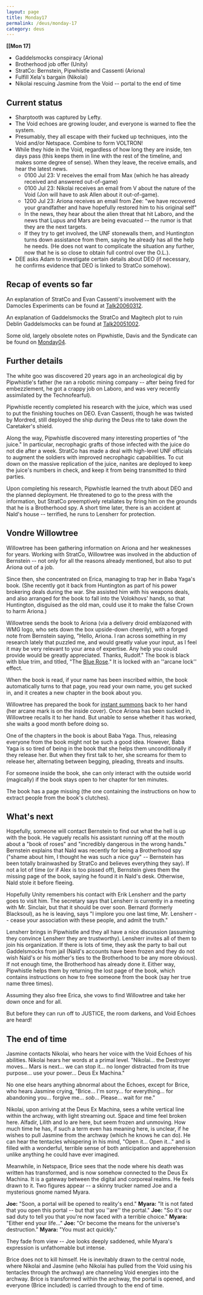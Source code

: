 ```yaml
---
layout: page
title: Monday17
permalink: /deus/monday-17
category: deus
---
```

__[[Mon 17]__
* Gaddelsmocks conspiracy (Ariona)
* Brotherhood job offer (Unity)
* StratCo: Bernstein, Pipwhistle and Cassenti (Ariona)
* Fulfill Xela's bargain (Nikolai)
* Nikolai rescuing Jasmine from the Void -- portal to the end of time

## Current status
* Sharptooth was captured by Lefty.
* The Void echoes are growing louder, and everyone is warned to flee the system.
* Presumably, they all escape with their fucked up techniques, into the Void and/or Netspace. Combine to form VOLTRON!
* While they hide in the Void, regardless of how long they are inside, ten days pass (this keeps them in line with the rest of the timeline, and makes some degree of sense). When they leave, the receive emails, and hear the latest news.
    * 0100 Jul 23: V receives the email from Max (which he has already received and answered out-of-game)
    * 0100 Jul 23: Nikolai receives an email from V about the nature of the Void (Jon will have to ask Allen about it out-of-game).
    * 1200 Jul 23: Ariona receives an email from Zee: &quot;we have recovered your grandfather and have hopefully restored him to his original self&quot;
    * In the news, they hear about the alien threat that hit Laboro, and the news that Lupus and Mars are being evacuated -- the rumor is that they are the next targets.
    * If they try to get involved, the UNF stonewalls them, and Huntington turns down assistance from them, saying he already has all the help he needs. (He does not want to complicate the situation any further, now that he is so close to obtain full control over the O.L.).
* DEE asks Adam to investigate certain details about DEO (if necessary, he confirms evidence that DEO is linked to StratCo somehow).

## Recap of events so far
An explanation of StratCo and Evan Cassenti's involvement with the Damocles Experiments can be found at [Talk20060312](talk-20060312).

An explanation of Gaddelsmocks the StratCo and Magitech plot to ruin Deblin Gaddelsmocks can be found at [Talk20051002](talk-20051002).

Some old, largely obsolete notes on Pipwhistle, Davis and the Syndicate can be found on [Monday04](monday-04).

## Further details
The white goo was discovered 20 years ago in an archeological dig by Pipwhistle's father (he ran a robotic mining company -- after being fired for embezzlement, he got a crappy job on Laboro, and was very recently assimilated by the Technofearful).

Pipwhistle recently completed his research with the juice, which was used to put the finishing touches on DEO. Evan Cassenti, though he was twisted by Mordred, still deployed the ship during the Deus rite to take down the Caretaker's shield.

Along the way, Pipwhistle discovered many interesting properties of &quot;the juice.&quot; In particular, necrophagic grafts of those infected with the juice do not die after a week. StratCo has made a deal with high-level UNF officials to augment the soldiers with improved necrophagic capabilities. To cut down on the massive replication of the juice, nanites are deployed to keep the juice's numbers in check, and keep it from being transmitted to third parties.

Upon completing his research, Pipwhistle learned the truth about DEO and the planned deployment. He threatened to go to the press with the information, but StratCo preemptively retaliates by firing him on the grounds that he is a Brotherhood spy. A short time later, there is an accident at Nald's house -- terrified, he runs to Lensherr for protection.

## Vondre Willowtree
Willowtree has been gathering information on Ariona and her weaknesses for years. Working with StratCo, Willowtree was involved in the abduction of Bernstein -- not only for all the reasons already mentioned, but also to put Ariona out of a job.

Since then, she concentrated on Erica, managing to trap her in Baba Yaga's book. (She recently got it back from Huntington as part of his power brokering deals during the war. She assisted him with his weapons deals, and also arranged for the book to fall into the Volokhovs' hands, so that Huntington, disguised as the old man, could use it to make the false Crown to harm Ariona.)

Willowtree sends the book to Ariona (via a delivery droid emblazoned with WMG logo, who sets down the box upside-down cheerily), with a forged note from Bernstein saying, &quot;Hello, Ariona. I ran across something in my research lately that puzzled me, and would greatly value your input, as I feel it may be very relevant to your area of expertise. Any help you could provide would be greatly appreciated. Thanks, Rudolf.&quot; The book is black with blue trim, and titled, &quot;The [Blue Rose](http://en.wikipedia.org/wiki/Blue_rose).&quot; It is locked with an ''arcane lock'' effect.

When the book is read, if your name has been inscribed within, the book automatically turns to that page, you read your own name, you get sucked in, and it creates a new chapter in the book about you.

Willowtree has prepared the book for [instant summons](http://www.d20srd.org/srd/spells/instantSummons.htm) back to her hand (her arcane mark is on the inside cover). Once Ariona has been sucked in, Willowtree recalls it to her hand. But unable to sense whether it has worked, she waits a good month before doing so.

One of the chapters in the book is about Baba Yaga. Thus, releasing everyone from the book might not be such a good idea. However, Baba Yaga is so tired of being in the book that she helps them unconditionally if they release her. But when they first talk to her, she screams for them to release her, alternating between begging, pleading, threats and insults.

For someone inside the book, she can only interact with the outside world (magically) if the book stays open to her chapter for ten minutes.

The book has a page missing (the one containing the instructions on how to extract people from the book's clutches).

## What's next
Hopefully, someone will contact Bernstein to find out what the hell is up with the book. He vaguely recalls his assistant running off at the mouth about a &quot;book of roses&quot; and &quot;incredibly dangerous in the wrong hands.&quot; Bernstein explains that Nald was recently for being a Brotherhood spy (&quot;shame about him, I thought he was such a nice guy&quot; -- Bernstein has been totally brainwashed by StratCo and believes everything they say). If not a lot of time (or if Alex is too pissed off), Bernstein gives them the missing page of the book, saying he found it in Nald's desk. Otherwise, Nald stole it before fleeing.

Hopefully Unity remembers his contact with Erik Lensherr and the party goes to visit him. The secretary says that Lensherr is currently in a meeting with Mr. Sinclair, but that it should be over soon. Bernard (formerly Blacksoul), as he is leaving, says &quot;I implore you one last time, Mr. Lensherr -- cease your association with these people, and admit the truth.&quot;

Lensherr brings in Pipwhistle and they all have a nice discussion (assuming they convince Lensherr they are trustworthy). Lensherr invites all of them to join his organization. If there is lots of time, they ask the party to bail out Gaddelsmocks from jail (Nald's accounts have been frozen and they do not wish Nald's or his mother's ties to the Brotherhood to be any more obvious). If not enough time, the Brotherhood has already done it. Either way, Pipwhistle helps them by returning the lost page of the book, which contains instructions on how to free someone from the book (say her true name three times).

Assuming they also free Erica, she vows to find Willowtree and take her down once and for all.

But before they can run off to JUSTICE, the room darkens, and Void Echoes are heard!

## The end of time
Jasmine contacts Nikolai, who hears her voice with the Void Echoes of his abilities. Nikolai hears her words at a primal level. &quot;Nikolai... the Destroyer moves... Mars is next... we can stop it... no longer distracted from its true purpose... use your power... Deus Ex Machina.&quot;

No one else hears anything abnormal about the Echoes, except for Brice, who hears Jasmine crying, &quot;Brice... I'm sorry... for everything... for abandoning you... forgive me... *sob*... Please... wait for me.&quot;

Nikolai, upon arriving at the Deus Ex Machina, sees a white vertical line within the archway, with light streaming out. Space and time feel broken here. Alfadir, Lilith and Io are here, but seem frozen and unmoving. How much time he has, if such a term even has meaning here, is unclear, if he wishes to pull Jasmine from the archway (which he knows he can do). He can hear the tentacles whispering in his mind, &quot;Open it... Open it...&quot; and is filled with a wonderful, terrible sense of both anticipation and apprehension unlike anything he could have ever imagined.

Meanwhile, in Netspace, Brice sees that the node where his death was written has transformed, and is now somehow connected to the Deus Ex Machina. It is a gateway between the digital and corporeal realms. He feels drawn to it. Two figures appear -- a skinny trucker named Joe and a mysterious gnome named Myara.

__Joe:__ &quot;Soon, a portal will be opened to reality's end.&quot;
__Myara:__ &quot;It is not fated that you open this portal -- but that you ''are'' the portal.&quot;
__Joe:__ &quot;So it's our sad duty to tell you that you're now faced with a terrible choice.&quot;
__Myara:__ &quot;Either end your life...&quot;
__Joe:__ &quot;Or become the means for the universe's destruction.&quot;
__Myara:__ &quot;You must act quickly.&quot;

They fade from view -- Joe looks deeply saddened, while Myara's expression is unfathomable but intense.

Brice does not to kill himself. He is inevitably drawn to the central node, where Nikolai and Jasmine (who Nikolai has pulled from the Void using his tentacles through the archway) are channeling Void energies into the archway. Brice is transformed within the archway, the portal is opened, and everyone (Brice included) is carried through to the end of time.

